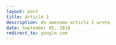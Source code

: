 ```yaml
---
layout: post
title: Article 1
description: An awesome article I wrote
date: September 05, 2018
redirect_to: google.com
---
```

